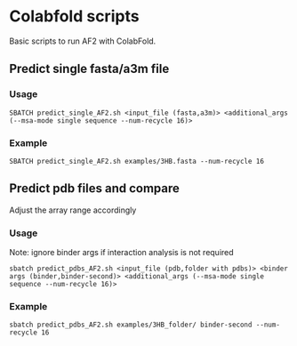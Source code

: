 # Colabfold scripts
Basic scripts to run AF2 with ColabFold.

## Predict single fasta/a3m file
### Usage
```
SBATCH predict_single_AF2.sh <input_file (fasta,a3m)> <additional_args (--msa-mode single sequence --num-recycle 16)>
```

### Example
```
SBATCH predict_single_AF2.sh examples/3HB.fasta --num-recycle 16
```

## Predict pdb files and compare
Adjust the array range accordingly
### Usage
Note: ignore binder args if interaction analysis is not required
```
sbatch predict_pdbs_AF2.sh <input_file (pdb,folder with pdbs)> <binder args (binder,binder-second)> <additional_args (--msa-mode single sequence --num-recycle 16)>
```

### Example
```
sbatch predict_pdbs_AF2.sh examples/3HB_folder/ binder-second --num-recycle 16
```

